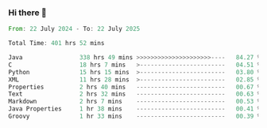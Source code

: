 ### Hi there 👋

<!--
**luoxuanzao/luoxuanzao** is a ✨ _special_ ✨ repository because its `README.md` (this file) appears on your GitHub profile.

Here are some ideas to get you started:

- 🔭 I’m currently working on ...
- 🌱 I’m currently learning ...
- 👯 I’m looking to collaborate on ...
- 🤔 I’m looking for help with ...
- 💬 Ask me about ...
- 📫 How to reach me: ...
- 😄 Pronouns: ...
- ⚡ Fun fact: ...
-->

<!--START_SECTION:waka-->

```rust
From: 22 July 2024 - To: 22 July 2025

Total Time: 401 hrs 52 mins

Java                338 hrs 49 mins >>>>>>>>>>>>>>>>>>>>>----   84.27 %
C                   18 hrs 7 mins   >------------------------   04.51 %
Python              15 hrs 15 mins  >------------------------   03.80 %
XML                 11 hrs 28 mins  >------------------------   02.85 %
Properties          2 hrs 40 mins   -------------------------   00.67 %
Text                2 hrs 32 mins   -------------------------   00.63 %
Markdown            2 hrs 7 mins    -------------------------   00.53 %
Java Properties     1 hr 38 mins    -------------------------   00.41 %
Groovy              1 hr 33 mins    -------------------------   00.39 %
```

<!--END_SECTION:waka-->